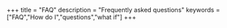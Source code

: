 +++
title = "FAQ"
description = "Frequently asked questions"
keywords = ["FAQ","How do I","questions","what if"]
+++
